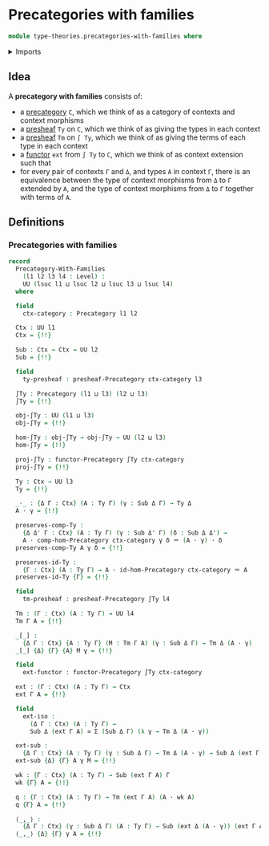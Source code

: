 # Precategories with families

```agda
module type-theories.precategories-with-families where
```

<details><summary>Imports</summary>

```agda
open import category-theory.functors-precategories
open import category-theory.natural-transformations-functors-precategories
open import category-theory.opposite-precategories
open import category-theory.precategories
open import category-theory.precategory-of-elements-of-a-presheaf
open import category-theory.presheaf-categories
open import category-theory.pullbacks-in-precategories

open import foundation.cartesian-product-types
open import foundation.category-of-sets
open import foundation.dependent-pair-types
open import foundation.equivalences
open import foundation.function-extensionality
open import foundation.identity-types
open import foundation.sections
open import foundation.sets
open import foundation.subtypes
open import foundation.transport-along-identifications
open import foundation.universe-levels
```

</details>

## Idea

A **precategory with families** consists of:

- a [precategory](category-theory.precategories.md) `C`, which we think of as a
  category of contexts and context morphisms
- a [presheaf](category-theory.presheaf-categories.md) `Ty` on `C`, which we
  think of as giving the types in each context
- a [presheaf](category-theory.presheaf-categories.md) `Tm` on `∫ Ty`, which we
  think of as giving the terms of each type in each context
- a [functor](category-theory.functors-precategories.md) `ext` from `∫ Ty` to
  `C`, which we think of as context extension such that
- for every pair of contexts `Γ` and `Δ`, and types `A` in context `Γ`, there is
  an equivalence between the type of context morphisms from `Δ` to `Γ` extended
  by `A`, and the type of context morphisms from `Δ` to `Γ` together with terms
  of `A`.

## Definitions

### Precategories with families

```agda
record
  Precategory-With-Families
    (l1 l2 l3 l4 : Level) :
    UU (lsuc l1 ⊔ lsuc l2 ⊔ lsuc l3 ⊔ lsuc l4)
  where

  field
    ctx-category : Precategory l1 l2

  Ctx : UU l1
  Ctx = {!!}

  Sub : Ctx → Ctx → UU l2
  Sub = {!!}

  field
    ty-presheaf : presheaf-Precategory ctx-category l3

  ∫Ty : Precategory (l1 ⊔ l3) (l2 ⊔ l3)
  ∫Ty = {!!}

  obj-∫Ty : UU (l1 ⊔ l3)
  obj-∫Ty = {!!}

  hom-∫Ty : obj-∫Ty → obj-∫Ty → UU (l2 ⊔ l3)
  hom-∫Ty = {!!}

  proj-∫Ty : functor-Precategory ∫Ty ctx-category
  proj-∫Ty = {!!}

  Ty : Ctx → UU l3
  Ty = {!!}

  _·_ : {Δ Γ : Ctx} (A : Ty Γ) (γ : Sub Δ Γ) → Ty Δ
  A · γ = {!!}

  preserves-comp-Ty :
    {Δ Δ' Γ : Ctx} (A : Ty Γ) (γ : Sub Δ' Γ) (δ : Sub Δ Δ') →
    A · comp-hom-Precategory ctx-category γ δ ＝ (A · γ) · δ
  preserves-comp-Ty A γ δ = {!!}

  preserves-id-Ty :
    {Γ : Ctx} (A : Ty Γ) → A · id-hom-Precategory ctx-category ＝ A
  preserves-id-Ty {Γ} = {!!}

  field
    tm-presheaf : presheaf-Precategory ∫Ty l4

  Tm : (Γ : Ctx) (A : Ty Γ) → UU l4
  Tm Γ A = {!!}

  _[_] :
    {Δ Γ : Ctx} {A : Ty Γ} (M : Tm Γ A) (γ : Sub Δ Γ) → Tm Δ (A · γ)
  _[_] {Δ} {Γ} {A} M γ = {!!}

  field
    ext-functor : functor-Precategory ∫Ty ctx-category

  ext : (Γ : Ctx) (A : Ty Γ) → Ctx
  ext Γ A = {!!}

  field
    ext-iso :
      (Δ Γ : Ctx) (A : Ty Γ) →
      Sub Δ (ext Γ A) ≃ Σ (Sub Δ Γ) (λ γ → Tm Δ (A · γ))

  ext-sub :
    {Δ Γ : Ctx} (A : Ty Γ) (γ : Sub Δ Γ) → Tm Δ (A · γ) → Sub Δ (ext Γ A)
  ext-sub {Δ} {Γ} A γ M = {!!}

  wk : {Γ : Ctx} (A : Ty Γ) → Sub (ext Γ A) Γ
  wk {Γ} A = {!!}

  q : {Γ : Ctx} (A : Ty Γ) → Tm (ext Γ A) (A · wk A)
  q {Γ} A = {!!}

  ⟨_,_⟩ :
    {Δ Γ : Ctx} (γ : Sub Δ Γ) (A : Ty Γ) → Sub (ext Δ (A · γ)) (ext Γ A)
  ⟨_,_⟩ {Δ} {Γ} γ A = {!!}
```
